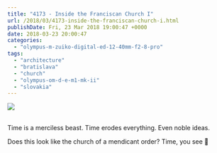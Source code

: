 ```yaml
---
title: "4173 - Inside the Franciscan Church I"
url: /2018/03/4173-inside-the-franciscan-church-i.html
publishDate: Fri, 23 Mar 2018 19:00:47 +0000
date: 2018-03-23 20:00:47
categories: 
  - "olympus-m-zuiko-digital-ed-12-40mm-f2-8-pro"
tags: 
  - "architecture"
  - "bratislava"
  - "church"
  - "olympus-om-d-e-m1-mk-ii"
  - "slovakia"
---
```

<div class="container">
<div class="center"><a target="_blank" href="https://d25zfm9zpd7gm5.cloudfront.net/1200x1200/2017/20170605_141213_lr.jpg"><img class="webfeedsFeaturedVisual" src="https://d25zfm9zpd7gm5.cloudfront.net/0600x0600/2017/20170605_141213_lr.jpg" /></a></div>
</div>
<br />

Time is a merciless beast. Time erodes everything. Even noble ideas.

Does this look like the church of a mendicant order? Time, you see 🙂

